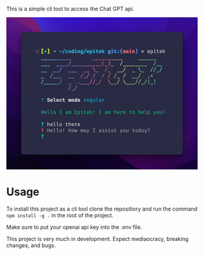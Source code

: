 This is a simple cli tool to access the Chat GPT api.

![example image](images/screenshot.png)

# Usage

To install this project as a cli tool clone the repositiory and run the command `npm install -g .` in the root of the project.

Make sure to put your openai api key into the .env file.

This project is very much in development. Expect mediaocracy, breaking changes, and bugs.
